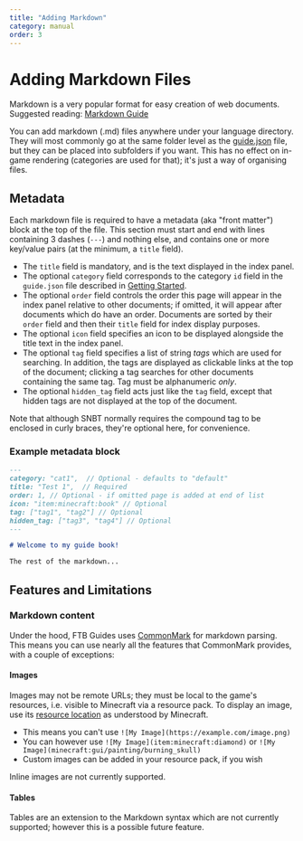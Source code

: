 ```yaml
---
title: "Adding Markdown"
category: manual
order: 3
---
```

# Adding Markdown Files

Markdown is a very popular format for easy creation of web documents. Suggested reading: [Markdown Guide](https://www.markdownguide.org/)

You can add markdown (.md) files anywhere under your language directory. They will most commonly go at the same folder level as the [guide.json](getting_started) file, but they can be placed into subfolders if you want. This has no effect on in-game rendering (categories are used for that); it's just a way of organising files.

## Metadata

Each markdown file is required to have a metadata (aka "front matter") block at the top of the file.  This section must start and end with lines containing 3 dashes (`---`) and nothing else, and contains one or more key/value pairs (at the minimum, a `title` field).

* The `title` field is mandatory, and is the text displayed in the index panel.
* The optional `category` field corresponds to the category `id` field in the `guide.json` file described in [Getting Started](getting_started.md).
* The optional `order` field controls the order this page will appear in the index panel relative to other documents; if omitted, it will appear after documents which do have an order. Documents are sorted by their `order` field and then their `title` field for index display purposes.
* The optional `icon` field specifies an icon to be displayed alongside the title text in the index panel.
* The optional `tag` field specifies a list of string _tags_ which are used for searching. In addition, the tags are displayed as clickable links at the top of the document; clicking a tag searches for other documents containing the same tag. Tag must be alphanumeric _only_.
* The optional `hidden_tag` field acts just like the `tag` field, except that hidden tags are not displayed at the top of the document.

Note that although SNBT normally requires the compound tag to be enclosed in curly braces, they're optional here, for convenience.

### Example metadata block

```markdown
---
category: "cat1",  // Optional - defaults to "default"
title: "Test 1",  // Required
order: 1, // Optional - if omitted page is added at end of list
icon: "item:minecraft:book" // Optional
tag: ["tag1", "tag2"] // Optional
hidden_tag: ["tag3", "tag4"] // Optional
---

# Welcome to my guide book!

The rest of the markdown...
```

## Features and Limitations

### Markdown content

Under the hood, FTB Guides uses [CommonMark](https://spec.commonmark.org/0.31.2/#introduction) for markdown parsing. This means you can use nearly all the features that CommonMark provides, with a couple of exceptions:

#### Images

Images may not be remote URLs; they must be local to the game's resources, i.e. visible to Minecraft via a resource pack. To display an image, use its [resource location](https://minecraft.wiki/w/Resource_location) as understood by Minecraft.
  - This means you can't use `![My Image](https://example.com/image.png)`
  - You can however use `![My Image](item:minecraft:diamond)` or `![My Image](minecraft:gui/painting/burning_skull)`
  - Custom images can be added in your resource pack, if you wish

Inline images are not currently supported.

#### Tables

Tables are an extension to the Markdown syntax which are not currently supported; however this is a possible future feature.

